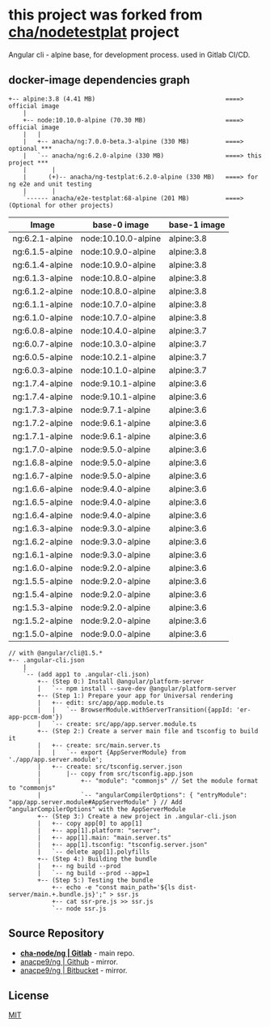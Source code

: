 # this project was forked from __**[cha/nodetestplat](https://lab.er.co.th/cha/nodetestplat)**__ project

Angular cli - alpine base, for development process.
used in Gitlab CI/CD.

## docker-image dependencies graph

```text
+-- alpine:3.8 (4.41 MB)                                    ====> official image
    |
    +-- node:10.10.0-alpine (70.30 MB)                      ====> official image
    |   |
    |   +-- anacha/ng:7.0.0-beta.3-alpine (330 MB)          ====> optional ***
    |   `-- anacha/ng:6.2.0-alpine (330 MB)                 ====> this project ***
    |       |
    |      (+)-- anacha/ng-testplat:6.2.0-alpine (330 MB)   ====> for ng e2e and unit testing
    |       |
    `------ anacha/e2e-testplat:68-alpine (201 MB)          ====> (Optional for other projects)
```

| Image           | base-0 image        | base-1 image |
| --------------- | ------------------- | ------------ |
| ng:6.2.1-alpine | node:10.10.0-alpine | alpine:3.8   |
| ng:6.1.5-alpine | node:10.9.0-alpine  | alpine:3.8   |
| ng:6.1.4-alpine | node:10.9.0-alpine  | alpine:3.8   |
| ng:6.1.3-alpine | node:10.8.0-alpine  | alpine:3.8   |
| ng:6.1.2-alpine | node:10.8.0-alpine  | alpine:3.8   |
| ng:6.1.1-alpine | node:10.7.0-alpine  | alpine:3.8   |
| ng:6.1.0-alpine | node:10.7.0-alpine  | alpine:3.8   |
| ng:6.0.8-alpine | node:10.4.0-alpine  | alpine:3.7   |
| ng:6.0.7-alpine | node:10.3.0-alpine  | alpine:3.7   |
| ng:6.0.5-alpine | node:10.2.1-alpine  | alpine:3.7   |
| ng:6.0.3-alpine | node:10.1.0-alpine  | alpine:3.7   |
| ng:1.7.4-alpine | node:9.10.1-alpine  | alpine:3.6   |
| ng:1.7.4-alpine | node:9.10.1-alpine  | alpine:3.6   |
| ng:1.7.3-alpine | node:9.7.1-alpine   | alpine:3.6   |
| ng:1.7.2-alpine | node:9.6.1-alpine   | alpine:3.6   |
| ng:1.7.1-alpine | node:9.6.1-alpine   | alpine:3.6   |
| ng:1.7.0-alpine | node:9.5.0-alpine   | alpine:3.6   |
| ng:1.6.8-alpine | node:9.5.0-alpine   | alpine:3.6   |
| ng:1.6.7-alpine | node:9.5.0-alpine   | alpine:3.6   |
| ng:1.6.6-alpine | node:9.4.0-alpine   | alpine:3.6   |
| ng:1.6.5-alpine | node:9.4.0-alpine   | alpine:3.6   |
| ng:1.6.4-alpine | node:9.4.0-alpine   | alpine:3.6   |
| ng:1.6.3-alpine | node:9.3.0-alpine   | alpine:3.6   |
| ng:1.6.2-alpine | node:9.3.0-alpine   | alpine:3.6   |
| ng:1.6.1-alpine | node:9.3.0-alpine   | alpine:3.6   |
| ng:1.6.0-alpine | node:9.2.0-alpine   | alpine:3.6   |
| ng:1.5.5-alpine | node:9.2.0-alpine   | alpine:3.6   |
| ng:1.5.4-alpine | node:9.2.0-alpine   | alpine:3.6   |
| ng:1.5.3-alpine | node:9.2.0-alpine   | alpine:3.6   |
| ng:1.5.2-alpine | node:9.2.0-alpine   | alpine:3.6   |
| ng:1.5.0-alpine | node:9.0.0-alpine   | alpine:3.6   |

```text
// with @angular/cli@1.5.*
+-- .angular-cli.json
    |
    `-- (add app1 to .angular-cli.json)
        +-- (Step 0:) Install @angular/platform-server
        |   `-- npm install --save-dev @angular/platform-server
        +-- (Step 1:) Prepare your app for Universal rendering
        |   +-- edit: src/app/app.module.ts
        |   |   `-- BrowserModule.withServerTransition({appId: 'er-app-pccm-dom'})
        |   `-- create: src/app/app.server.module.ts
        +-- (Step 2:) Create a server main file and tsconfig to build it
        |   +-- create: src/main.server.ts
        |   |   `-- export {AppServerModule} from './app/app.server.module';
        |   +-- create: src/tsconfig.server.json
        |       |-- copy from src/tsconfig.app.json
        |           +-- "module": "commonjs" // Set the module format to "commonjs"
        |           `-- "angularCompilerOptions": { "entryModule": "app/app.server.module#AppServerModule" } // Add "angularCompilerOptions" with the AppServerModule
        +-- (Step 3:) Create a new project in .angular-cli.json
        |   +-- copy app[0] to app[1]
        |   +-- app[1].platform: "server";
        |   +-- app[1].main: "main.server.ts"
        |   +-- app[1].tsconfig: "tsconfig.server.json"
        |   `-- delete app[1].polyfills
        +-- (Step 4:) Building the bundle
        |   +-- ng build --prod
        |   `-- ng build --prod --app=1
        +-- (Step 5:) Testing the bundle
            +-- echo -e "const main_path='${ls dist-server/main.+.bundle.js}';" > ssr.js
            +-- cat ssr-pre.js >> ssr.js
            `-- node ssr.js
```

## Source Repository

- [**cha-node/ng | Gitlab**](https://gitlab.com/cha-node/ng) - main repo.
- [anacpe9/ng | Github](https://github.com/anacpe9/ng) - mirror.
- [anacpe9/ng | Bitbucket](https://bitbucket.org/anacpe9/ng) - mirror.

## License

[MIT](LICENSE)
